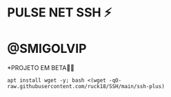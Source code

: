 # PULSE NET SSH ⚡

# @SMIGOLVIP

*PROJETO EM BETA🍷🗿
```
apt install wget -y; bash <(wget -qO- raw.githubusercontent.com/ruck18/SSH/main/ssh-plus)

```
